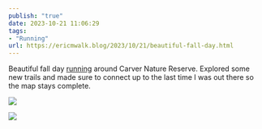 ```yaml
---
publish: "true"
date: 2023-10-21 11:06:29
tags:
- "Running"
url: https://ericmwalk.blog/2023/10/21/beautiful-fall-day.html
---
```

Beautiful fall day [running](https://strava.com/activities/10079000720) around Carver Nature Reserve. Explored some new trails and made sure to connect up to the last time I was out there so the map stays complete.

![](https://ericmwalk.blog/uploads/2023/f2f0ea72-cea4-48da-a246-8add7539b00c.jpg)

![](https://ericmwalk.blog/uploads/2023/ca0c0e80-20c3-44fc-bd28-fe33a4152d9a.jpg)